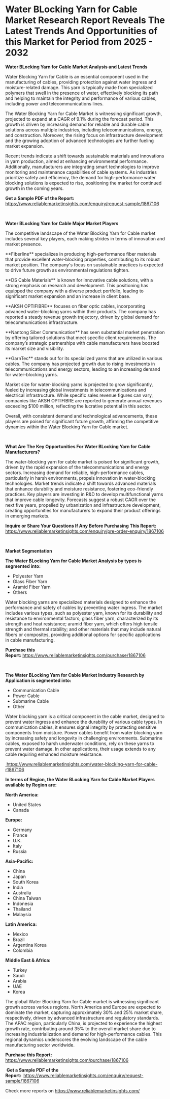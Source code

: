 <p><h1>Water BLocking Yarn for Cable Market Research Report Reveals The Latest Trends And Opportunities of this Market for Period from 2025 - 2032</h1></p><p><strong>Water BLocking Yarn for Cable Market Analysis and Latest Trends</strong></p>
<p><p>Water Blocking Yarn for Cable is an essential component used in the manufacturing of cables, providing protection against water ingress and moisture-related damage. This yarn is typically made from specialized polymers that swell in the presence of water, effectively blocking its path and helping to maintain the integrity and performance of various cables, including power and telecommunications lines.</p><p>The Water Blocking Yarn for Cable Market is witnessing significant growth, projected to expand at a CAGR of 9.1% during the forecast period. This growth is driven by increasing demand for reliable and durable cable solutions across multiple industries, including telecommunications, energy, and construction. Moreover, the rising focus on infrastructure development and the growing adoption of advanced technologies are further fueling market expansion.</p><p>Recent trends indicate a shift towards sustainable materials and innovations in yarn production, aimed at enhancing environmental performance. Additionally, manufacturers are integrating smart technologies to improve monitoring and maintenance capabilities of cable systems. As industries prioritize safety and efficiency, the demand for high-performance water blocking solutions is expected to rise, positioning the market for continued growth in the coming years.</p></p>
<p><strong>Get a Sample PDF of the Report:&nbsp;</strong> <a href="https://www.reliablemarketinsights.com/enquiry/request-sample/1867106?utm_campaign=1887&utm_medium=2&utm_source=Github&utm_content=ia&utm_term=04022025&utm_id=water-blocking-yarn-for-cable">https://www.reliablemarketinsights.com/enquiry/request-sample/1867106</a></p>
<p>&nbsp;</p>
<p><strong>Water BLocking Yarn for Cable Major Market Players</strong></p>
<p><p>The competitive landscape of the Water Blocking Yarn for Cable market includes several key players, each making strides in terms of innovation and market presence. </p><p>**Fiberline** specializes in producing high-performance fiber materials that provide excellent water-blocking properties, contributing to its robust market position. The company's focus on sustainable practices is expected to drive future growth as environmental regulations tighten.</p><p>**DS Cable Materials** is known for innovative cable solutions, with a strong emphasis on research and development. This positioning has equipped the company with a diverse product portfolio, leading to significant market expansion and an increase in client base.</p><p>**AKSH OPTIFIBRE** focuses on fiber optic cables, incorporating advanced water-blocking yarns within their products. The company has reported a steady revenue growth trajectory, driven by global demand for telecommunications infrastructure.</p><p>**Nantong Siber Communication** has seen substantial market penetration by offering tailored solutions that meet specific client requirements. The company’s strategic partnerships with cable manufacturers have boosted its market size and visibility.</p><p>**GarnTec** stands out for its specialized yarns that are utilized in various cables. The company has projected growth due to rising investments in telecommunications and energy sectors, leading to an increasing demand for water-blocking yarns.</p><p>Market size for water-blocking yarns is projected to grow significantly, fueled by increasing global investments in telecommunications and electrical infrastructure. While specific sales revenue figures can vary, companies like AKSH OPTIFIBRE are reported to generate annual revenues exceeding $100 million, reflecting the lucrative potential in this sector.</p><p>Overall, with consistent demand and technological advancements, these players are poised for significant future growth, affirming the competitive dynamics within the Water Blocking Yarn for Cable market.</p></p>
<p>&nbsp;</p>
<p><strong>What Are The Key Opportunities For Water BLocking Yarn for Cable Manufacturers?</strong></p>
<p><p>The water-blocking yarn for cable market is poised for significant growth, driven by the rapid expansion of the telecommunications and energy sectors. Increasing demand for reliable, high-performance cables, particularly in harsh environments, propels innovation in water-blocking technologies. Market trends indicate a shift towards advanced materials that enhance durability and moisture resistance, fostering eco-friendly practices. Key players are investing in R&D to develop multifunctional yarns that improve cable longevity. Forecasts suggest a robust CAGR over the next five years, propelled by urbanization and infrastructure development, creating opportunities for manufacturers to expand their product offerings in emerging markets.</p></p>
<p><strong>Inquire or Share Your Questions If Any Before Purchasing This Report:</strong> <a href="https://www.reliablemarketinsights.com/enquiry/pre-order-enquiry/1867106?utm_campaign=1887&utm_medium=2&utm_source=Github&utm_content=ia&utm_term=04022025&utm_id=water-blocking-yarn-for-cable">https://www.reliablemarketinsights.com/enquiry/pre-order-enquiry/1867106</a></p>
<p>&nbsp;</p>
<p><strong>Market Segmentation</strong></p>
<p><strong>The Water BLocking Yarn for Cable Market Analysis by types is segmented into:</strong></p>
<p><ul><li>Polyester Yarn</li><li>Glass Fiber Yarn</li><li>Aramid Fiber Yarn</li><li>Others</li></ul></p>
<p><p>Water blocking yarns are specialized materials designed to enhance the performance and safety of cables by preventing water ingress. The market includes various types, such as polyester yarn, known for its durability and resistance to environmental factors; glass fiber yarn, characterized by its strength and heat resistance; aramid fiber yarn, which offers high tensile strength and thermal stability; and other materials that may include natural fibers or composites, providing additional options for specific applications in cable manufacturing.</p></p>
<p><strong>Purchase this Report:&nbsp;</strong><a href="https://www.reliablemarketinsights.com/purchase/1867106?utm_campaign=1887&utm_medium=2&utm_source=Github&utm_content=ia&utm_term=04022025&utm_id=water-blocking-yarn-for-cable">https://www.reliablemarketinsights.com/purchase/1867106</a></p>
<p>&nbsp;</p>
<p><strong>The Water BLocking Yarn for Cable Market Industry Research by Application is segmented into:</strong></p>
<p><ul><li>Communication Cable</li><li>Power Cable</li><li>Submarine Cable</li><li>Other</li></ul></p>
<p><p>Water blocking yarn is a critical component in the cable market, designed to prevent water ingress and enhance the durability of various cable types. In communication cables, it ensures signal integrity by protecting sensitive components from moisture. Power cables benefit from water blocking yarn by increasing safety and longevity in challenging environments. Submarine cables, exposed to harsh underwater conditions, rely on these yarns to prevent water damage. In other applications, their usage extends to any cable requiring enhanced moisture resistance.</p></p>
<p><a href="https://www.reliablemarketinsights.com/water-blocking-yarn-for-cable-r1867106?utm_campaign=1887&utm_medium=2&utm_source=Github&utm_content=ia&utm_term=04022025&utm_id=water-blocking-yarn-for-cable">&nbsp;https://www.reliablemarketinsights.com/water-blocking-yarn-for-cable-r1867106</a></p>
<p><strong>In terms of Region, the Water BLocking Yarn for Cable Market Players available by Region are:</strong></p>
<p>
    <p> <strong> North America: </strong>
        <ul>
            <li>United States</li>
            <li>Canada</li>
        </ul>
        </p> 
    <p> <strong> Europe: </strong>
        <ul>
            <li>Germany</li>
            <li>France</li>
            <li>U.K.</li>
            <li>Italy</li>
            <li>Russia</li>
        </ul>
        </p> 
    <p> <strong> Asia-Pacific: </strong>
        <ul>
            <li>China</li>
            <li>Japan</li>
            <li>South Korea</li>
            <li>India</li>
            <li>Australia</li>
            <li>China Taiwan</li>
            <li>Indonesia</li>
            <li>Thailand</li>
            <li>Malaysia</li>
        </ul>
        </p> 
    <p> <strong> Latin America: </strong>
        <ul>
            <li>Mexico</li>
            <li>Brazil</li>
            <li>Argentina Korea</li>
            <li>Colombia</li>
        </ul>
        </p> 
    <p> <strong> Middle East & Africa: </strong>
        <ul>
            <li>Turkey</li>
            <li>Saudi</li>
            <li>Arabia</li>
            <li>UAE</li>
            <li>Korea</li>
        </ul>
    </p>
    </p>
<p><p>The global Water Blocking Yarn for Cable market is witnessing significant growth across various regions. North America and Europe are expected to dominate the market, capturing approximately 30% and 25% market share, respectively, driven by advanced infrastructure and regulatory standards. The APAC region, particularly China, is projected to experience the highest growth rate, contributing around 35% to the overall market share due to increasing industrialization and demand for high-performance cables. This regional dynamics underscores the evolving landscape of the cable manufacturing sector worldwide.</p></p>
<p><strong>Purchase this Report: </strong><a href="https://www.reliablemarketinsights.com/purchase/1867106?utm_campaign=1887&utm_medium=2&utm_source=Github&utm_content=ia&utm_term=04022025&utm_id=water-blocking-yarn-for-cable">https://www.reliablemarketinsights.com/purchase/1867106</a></p>
<p>&nbsp;<strong>Get a Sample PDF of the Report:&nbsp;&nbsp;</strong><a href="https://www.reliablemarketinsights.com/enquiry/request-sample/1867106?utm_campaign=1887&utm_medium=2&utm_source=Github&utm_content=ia&utm_term=04022025&utm_id=water-blocking-yarn-for-cable">https://www.reliablemarketinsights.com/enquiry/request-sample/1867106</a></p>
<p><strong></strong></p>
<p>Check more reports on <a href="https://www.reliablemarketinsights.com/?utm_campaign=1887&utm_medium=2&utm_source=Github&utm_content=ia&utm_term=04022025&utm_id=water-blocking-yarn-for-cable">https://www.reliablemarketinsights.com/</a></p>